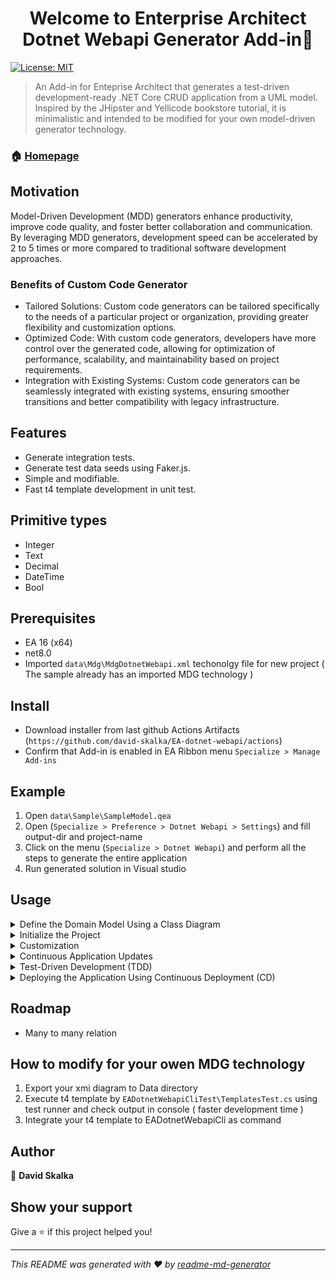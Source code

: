 <h1 align="center">Welcome to Enterprise Architect Dotnet Webapi Generator Add-in👋</h1>
<p>

  <a href="#" target="_blank">
    <img alt="License: MIT" src="https://img.shields.io/badge/License-MIT-yellow.svg" />
  </a>
</p>

> An Add-in for Enteprise Architect that generates a test-driven development-ready .NET Core CRUD application from a UML model. Inspired by the JHipster and Yellicode bookstore tutorial, it is minimalistic and intended to be modified for your own model-driven generator technology.

### 🏠 [Homepage](https://github.com/david-skalka/EA-dotnet-webapi)

## Motivation

Model-Driven Development (MDD) generators enhance productivity, improve code quality, and foster better collaboration and communication. By leveraging MDD generators, development speed can be accelerated by 2 to 5 times or more compared to traditional software development approaches.

### Benefits of Custom Code Generator
- Tailored Solutions: Custom code generators can be tailored specifically to the needs of a particular project or organization, providing greater flexibility and customization options.
- Optimized Code: With custom code generators, developers have more control over the generated code, allowing for optimization of performance, scalability, and maintainability based on project requirements.
- Integration with Existing Systems: Custom code generators can be seamlessly integrated with existing systems, ensuring smoother transitions and better compatibility with legacy infrastructure.


## Features
- Generate integration tests.
- Generate test data seeds using Faker.js.
- Simple and modifiable.
- Fast t4 template development in unit test.

## Primitive types
- Integer
- Text
- Decimal
- DateTime
- Bool

## Prerequisites
- EA 16 (x64)
- net8.0
- Imported `data\Mdg\MdgDotnetWebapi.xml` techonolgy file for new project ( The sample already has an imported MDG technology )

## Install
- Download installer from last github Actions Artifacts (`https://github.com/david-skalka/EA-dotnet-webapi/actions`)
- Confirm that Add-in is enabled in EA Ribbon menu `Specialize > Manage Add-ins`


## Example
1. Open `data\Sample\SampleModel.qea`
2. Open (`Specialize > Preference > Dotnet Webapi > Settings`) and fill output-dir and project-name
4. Click on the menu (`Specialize > Dotnet Webapi`) and perform all the steps to generate the entire application
5. Run generated solution in Visual studio


## Usage
  <details>
    <summary>Define the Domain Model Using a Class Diagram</summary>
    Identify Main Data Entities: Extract key entities (e.g., users, products, orders) from the business specifications.
    Understand Attributes and Relationships: Analyze their attributes, relationships, and necessary operations.
    Add stereotypes to @UMLModel ( ReactCoreGen ), @UmlClass ( Entity ), Attributes ( Field ). Fill in their tags accordingly.
  </details>
  <details>
    <summary>Initialize the Project</summary>
    Generate the Application: Navigate to the menu (Tools > React Core) and follow the steps to generate the entire application.
  </details>
  <details>
    <summary>Customization</summary>
    Create Prototype: Focus on entity relationships and validate them. Specify Action Behavior: Customize the specified actions, then make minor UI changes. Code Merging: Be cautious with full customizations before modifying the UML model.
  </details>
  <details>
  <summary>Continuous Application Updates</summary>
    Version Control: Utilize version control systems to merge new UML model changes into the customized application.
  </details>
  <details>
    <summary>Test-Driven Development (TDD)</summary>
    Utilize execution tests to customize API actions instead of using Swagger UI or the React client. For insights into the TDD application, refer to the test coverage report, which provides valuable information about the application's architecture and its test cases.
    Benefits: TDD facilitates faster development and enhances code quality by making refactoring easier. It ensures that bugs are detected and resolved early, resulting in a more robust and maintainable codebase.
  </details>
    

<details>
  <summary>Deploying the Application Using Continuous Deployment (CD)</summary>
Test Execution: It is critical to execute tests using a continuous integration server (e.g., GitHub Actions) to ensure all tests in the repository pass. Disable application deployment unless all tests succeed.
    </details>

## Roadmap
- Many to many relation

## How to modify for your owen MDG technology
1. Export your xmi diagram to Data directory
2. Execute t4 template by `EADotnetWebapiCliTest\TemplatesTest.cs` using test runner and check output in console ( faster development time )
3. Integrate your t4 template to EADotnetWebapiCli as command

## Author

👤 **David Skalka**


## Show your support

Give a ⭐️ if this project helped you!

***
_This README was generated with ❤️ by [readme-md-generator](https://github.com/kefranabg/readme-md-generator)_

